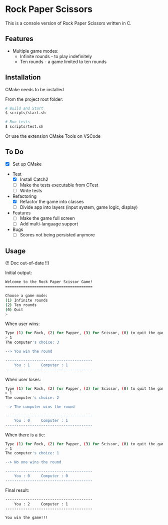 # Rock Paper Scissors

This is a console version of Rock Paper Scissors written in C.

## Features

- Multiple game modes:
  - Infinite rounds - to play indefinitely
  - Ten rounds - a game limited to ten rounds

## Installation

CMake needs to be installed

From the project root folder:

```bash
# Build and Start
$ scripts/start.sh

# Run tests
$ scripts/test.sh
```

Or use the extension CMake Tools on VSCode

## To Do
- [X] Set up CMake
- Test
  - [X] Install Catch2
  - [ ] Make the tests executable from CTest
  - [ ] Write tests
- Refactoring
  - [X] Refactor the game into classes
  - [ ] Divide app into layers (input system, game logic, display)
- Features
  - [ ] Make the game full screen
  - [ ] Add multi-language support
- Bugs
  - [ ] Scores not being persisted anymore

## Usage

(!! Doc out-of-date !!)

Initial output:

```bash
Welcome to the Rock Paper Scissor Game!
=======================================

Choose a game mode:
(1) Infinite rounds
(2) Ten rounds
(0) Quit
>  
```

When user wins:

```bash
Type (1) for Rock, (2) for Papper, (3) for Scissor, (0) to quit the game
> 1
The computer's choice: 3

--> You win the round

---------------------------------------
    You : 1     Computer : 1
---------------------------------------
```

When user loses:

```bash
Type (1) for Rock, (2) for Papper, (3) for Scissor, (0) to quit the game
> 1
The computer's choice: 2

--> The computer wins the round

---------------------------------------
    You : 0     Computer : 1
---------------------------------------
```

When there is a tie:

```bash
Type (1) for Rock, (2) for Papper, (3) for Scissor, (0) to quit the game
> 1
The computer's choice: 1

--> No one wins the round

---------------------------------------
    You : 0     Computer : 0
---------------------------------------
```

Final result:

```bash
---------------------------------------
    You : 2     Computer : 1
---------------------------------------

You win the game!!!
```
